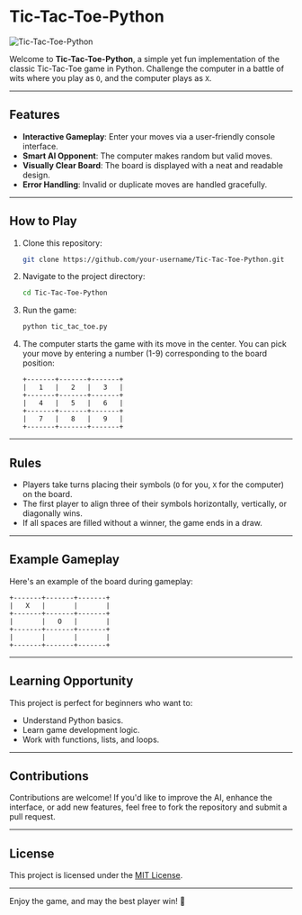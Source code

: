 # Tic-Tac-Toe-Python  

![Tic-Tac-Toe-Python](https://imgur.com/a/iJFa2Cz.png)

Welcome to **Tic-Tac-Toe-Python**, a simple yet fun implementation of the classic Tic-Tac-Toe game in Python. Challenge the computer in a battle of wits where you play as `O`, and the computer plays as `X`.  

---

## Features  
- **Interactive Gameplay**: Enter your moves via a user-friendly console interface.  
- **Smart AI Opponent**: The computer makes random but valid moves.  
- **Visually Clear Board**: The board is displayed with a neat and readable design.  
- **Error Handling**: Invalid or duplicate moves are handled gracefully.  

---

## How to Play  
1. Clone this repository:  
   ```bash
   git clone https://github.com/your-username/Tic-Tac-Toe-Python.git
   ```
2. Navigate to the project directory:  
   ```bash
   cd Tic-Tac-Toe-Python
   ```
3. Run the game:  
   ```bash
   python tic_tac_toe.py
   ```
4. The computer starts the game with its move in the center. You can pick your move by entering a number (1-9) corresponding to the board position:  

   ```
   +-------+-------+-------+
   |   1   |   2   |   3   |
   +-------+-------+-------+
   |   4   |   5   |   6   |
   +-------+-------+-------+
   |   7   |   8   |   9   |
   +-------+-------+-------+
   ```

---

## Rules  
- Players take turns placing their symbols (`O` for you, `X` for the computer) on the board.  
- The first player to align three of their symbols horizontally, vertically, or diagonally wins.  
- If all spaces are filled without a winner, the game ends in a draw.  

---

## Example Gameplay  
Here's an example of the board during gameplay:  

```
+-------+-------+-------+
|   X   |       |       |
+-------+-------+-------+
|       |   O   |       |
+-------+-------+-------+
|       |       |       |
+-------+-------+-------+
```

---

## Learning Opportunity  
This project is perfect for beginners who want to:  
- Understand Python basics.  
- Learn game development logic.  
- Work with functions, lists, and loops.  

---

## Contributions  
Contributions are welcome! If you'd like to improve the AI, enhance the interface, or add new features, feel free to fork the repository and submit a pull request.  

---

## License  
This project is licensed under the [MIT License](LICENSE).  

---

Enjoy the game, and may the best player win! 🎉
